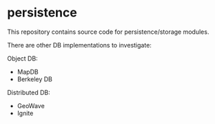 # persistence

This repository contains source code for persistence/storage modules.

There are other DB implementations to investigate:

Object DB:

  * MapDB
  * Berkeley DB


Distributed DB:

  * GeoWave
  * Ignite
